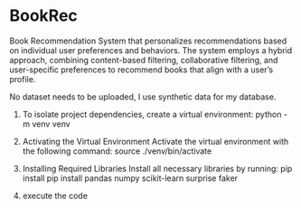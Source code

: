 # BookRec
Book Recommendation System that personalizes recommendations based on individual user preferences and behaviors. The system employs a hybrid approach, combining content-based filtering, collaborative filtering, and user-specific preferences to recommend books that align with a user’s profile. 

No dataset needs to be uploaded, I use synthetic data for my database.

1. To isolate project dependencies, create a virtual environment:
python -m venv venv

2. Activating the Virtual Environment
Activate the virtual environment with the following command:
source ./venv/bin/activate

4. Installing Required Libraries
Install all necessary libraries by running:
pip install pip install pandas numpy scikit-learn surprise faker

5. execute the code
